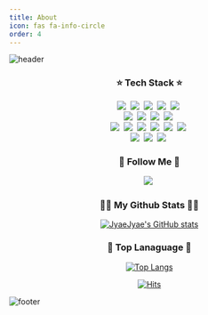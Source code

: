 ```yaml
---
title: About
icon: fas fa-info-circle
order: 4
---
```


![header](https://capsule-render.vercel.app/api?type=Waving&height=300&section=header&text=Jyae%20Jyae&fontSize=90&theme=buefy)

<h3 align="center"> ⭐ Tech Stack ⭐ </h3>
<p align="center">
  <img src="https://img.shields.io/badge/C Sharp-239120?style=flat-square&logo=C Sharp&logoColor=white"/></a>&nbsp 
  <img src="https://img.shields.io/badge/Python-3766AB?style=flat-square&logo=Python&logoColor=white"/></a>&nbsp 
  <img src="https://img.shields.io/badge/Javascript-ffb13b?style=flat-square&logo=javascript&logoColor=white"/></a>&nbsp 
  <img src="https://img.shields.io/badge/HTML-E34F26?style=flat-square&logo=HTML5&logoColor=white"/></a>&nbsp 
  <img src="https://img.shields.io/badge/CSS-1572B6?style=flat-square&logo=CSS3&logoColor=white"/></a>&nbsp 
  <br>
  <img src="https://img.shields.io/badge/.NET-512BD4?style=flat-square&logo=.NET&logoColor=white"/></a>&nbsp 
  <img src="https://img.shields.io/badge/Winform-0078D6?style=flat-square&logo=Windows&logoColor=white"/></a>&nbsp 
  <img src="https://img.shields.io/badge/WPF-13ADC7?style=flat-square&logo=Windows&logoColor=white"/></a>&nbsp 
  <img src="https://img.shields.io/badge/DevExpress-FF7200?style=flat-square&logo=DevExpress&logoColor=white"/></a>&nbsp 
  <br>
  <img src="https://img.shields.io/badge/Akka-FF0000?style=flat-square&logoColor=white"/></a>&nbsp 
  <img src="https://img.shields.io/badge/RabbitMQ-FF6600?style=flat-square&logo=RabbitMQ&logoColor=white"/></a>&nbsp 
  <img src="https://img.shields.io/badge/Kafka-231F20?style=flat-square&logo=Apache Kafka&logoColor=white"/></a>&nbsp 
  <img src="https://img.shields.io/badge/Oracle-F80000?style=flat-square&logo=Oracle&logoColor=white"/></a>&nbsp 
  <img src="https://img.shields.io/badge/MySQL-4479A1?style=flat-square&logo=MySQL&logoColor=white"/></a>&nbsp 
  <img src="https://img.shields.io/badge/Docker-2496ED?style=flat-square&logo=Docker&logoColor=white"/></a>&nbsp 
  <br>
  <img src="https://img.shields.io/badge/Elasticsearch-0068FF?style=flat-square&logo=Elasticsearch&logoColor=white"/></a>&nbsp 
  <img src="https://img.shields.io/badge/Logstash-026664?style=flat-square&logo=Logstash&logoColor=white"/></a>&nbsp 
  <img src="https://img.shields.io/badge/Kibana-FF4088?style=flat-square&logo=Kibana&logoColor=white"/></a>&nbsp 
</p>

<h3 align="center">🌈 Follow Me 🌈</h3>
<p align="center">
  <a href="https://jyaejyae.github.io/"><img src="https://img.shields.io/badge/Tech%20Blog-E31E52?style=flat-square&logo=github&logoColor=white&link=https://jyaejyae.github.io"/></a>&nbsp
</p>

<h3 align="center">👩‍💻 My Github Stats 👩‍💻</h3>
<div align="center">

[![JyaeJyae's GitHub stats](https://github-readme-stats.vercel.app/api?username=JyaeJyae&show_icons=true)](https://github.com/anuraghazra/github-readme-stats)
</div>

<h3 align="center">📌 Top Lanaguage 📌</h3>
<div align="center">
  
[![Top Langs](https://github-readme-stats.vercel.app/api/top-langs/?username=JyaeJyae&layout=compact)](https://github.com/JyaeJyae/github-readme-stats)
</div>


<div align="center">
  
  [![Hits](https://hits.seeyoufarm.com/api/count/incr/badge.svg?url=https%3A%2F%2Fgithub.com%2FJyaeJyae%2Fhit-counter&count_bg=%23EE56B1&title_bg=%23555555&icon=github.svg&icon_color=%23E7E7E7&title=hits&edge_flat=false)](https://hits.seeyoufarm.com)
</div>

![footer](https://capsule-render.vercel.app/api?type=wave&height=300&section=footer&theme=buefy)
